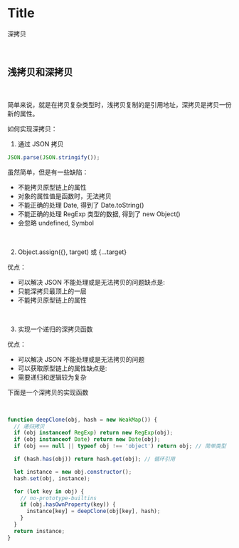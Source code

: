 # Title

深拷贝

<br/>

## 浅拷贝和深拷贝

<br/>

简单来说，就是在拷贝复杂类型时，浅拷贝复制的是引用地址，深拷贝是拷贝一份新的属性。

如何实现深拷贝：

1. 通过 JSON 拷贝

```javascript
JSON.parse(JSON.stringify());
```

虽然简单，但是有一些缺陷：

- 不能拷贝原型链上的属性
- 对象的属性值是函数时，无法拷贝
- 不能正确的处理 Date, 得到了 Date.toString()
- 不能正确的处理 RegExp 类型的数据, 得到了 new Object()
- 会忽略 undefined, Symbol

<br/>

2. Object.assign({}, target) 或 {...target}

优点：

- 可以解决 JSON 不能处理或是无法拷贝的问题缺点是:
- 只能深拷贝最顶上的一层
- 不能拷贝原型链上的属性

<br/>

3. 实现一个递归的深拷贝函数

优点：

- 可以解决 JSON 不能处理或是无法拷贝的问题
- 可以获取原型链上的属性缺点是:
- 需要递归和逻辑较为复杂

下面是一个深拷贝的实现函数

<br/>

```javascript
function deepClone(obj, hash = new WeakMap()) {
  // 递归拷贝
  if (obj instanceof RegExp) return new RegExp(obj);
  if (obj instanceof Date) return new Date(obj);
  if (obj === null || typeof obj !== 'object') return obj; // 简单类型

  if (hash.has(obj)) return hash.get(obj); // 循环引用

  let instance = new obj.constructor();
  hash.set(obj, instance);

  for (let key in obj) {
    // no-prototype-builtins
    if (obj.hasOwnProperty(key)) {
      instance[key] = deepClone(obj[key], hash);
    }
  }
  return instance;
}
```
